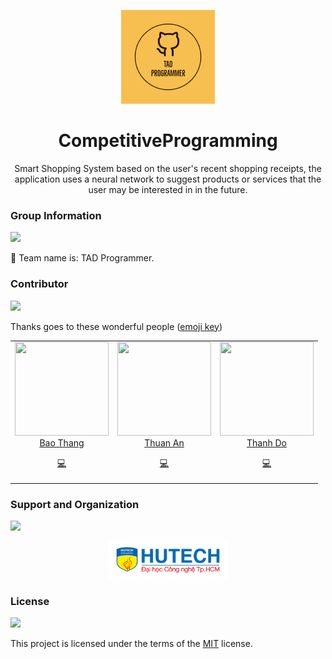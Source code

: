 <p align="center">
	<img loading="lazy" src="./setting/TAD-Programmer-logos.jpeg" alt="TAD Programmer" height="150">
</p>

<h1 align="center">CompetitiveProgramming</h1>

<p align="center">
	Smart Shopping System based on the user's recent shopping receipts, the application uses a neural network to suggest products or services that the user may be interested in in the future.
<p>

### Group Information
<img src="https://user-images.githubusercontent.com/73097560/115834477-dbab4500-a447-11eb-908a-139a6edaec5c.gif">

<p align="justify">
🚀 Team name is: TAD Programmer.
</p>

### Contributor
<img src="https://user-images.githubusercontent.com/73097560/115834477-dbab4500-a447-11eb-908a-139a6edaec5c.gif">
<p align="justify">

Thanks goes to these wonderful people ([emoji key](https://allcontributors.org/docs/en/emoji-key))

</p>

<div align="center">
	<table>
		<tr>
			<td align="center" valign="top">
					<img src="https://github.com/NguyenTriBaoThang.png?s=150" loading="lazy" width="150" height="150">
	        <br>
	        <a href="https://github.com/NguyenTriBaoThang">Bao Thang</a>
	        <p>
	          <a href="https://github.com/NguyenTriBaoThang/CompetitiveProgramming/commits?author=NguyenTriBaoThang" title="Developer">💻</a>
	        </p>
			</td>
			<td align="center" valign="top">
					<img src="https://github.com/thuananwork.png?s=150" loading="lazy" width="150" height="150">
	        <br>
	        <a href="https://github.com/thuananwork">Thuan An</a>
	        <p>
	          <a href="https://github.com/NguyenTriBaoThang/CompetitiveProgramming/commits?author=thuananwork" title="Developer">💻</a>
	        </p>
			</td>
      <td align="center" valign="top">
					<img src="https://github.com/HTD-0307.png?s=150" loading="lazy" width="150" height="150">
	        <br>
	        <a href="https://github.com/HTD-0307">Thanh Do</a>
	        <p>
	          <a href="https://github.com/NguyenTriBaoThang/CompetitiveProgramming/commits?author=HTD-0307" title="Developer">💻</a>
	        </p>
			</td>
		</tr>
	</table>
</div>

### Support and Organization
<img src="https://user-images.githubusercontent.com/73097560/115834477-dbab4500-a447-11eb-908a-139a6edaec5c.gif">

<p align="center">
	<a href="https://hutech.edu.vn/" target="_blank">
		<img loading="lazy" src="./setting/hutech.png" height="60px" alt="Hutech">
	</a>
</p>

### License
<img src="https://user-images.githubusercontent.com/73097560/115834477-dbab4500-a447-11eb-908a-139a6edaec5c.gif">

<p align="justify">

This project is licensed under the terms of the [MIT](LICENSE) license.

</p>
